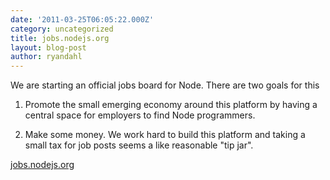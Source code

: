 ```yaml
---
date: '2011-03-25T06:05:22.000Z'
category: uncategorized
title: jobs.nodejs.org
layout: blog-post
author: ryandahl
---
```


We are starting an official jobs board for Node. There are two goals for this

1. Promote the small emerging economy around this platform by having a central space for employers to find Node programmers.

2. Make some money. We work hard to build this platform and taking a small tax for job posts seems a like reasonable "tip jar".

[jobs.nodejs.org](http://jobs.nodejs.org/)
